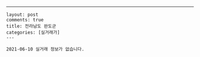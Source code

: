 ---
    layout: post
    comments: true
    title: 전라남도 완도군
    categories: [실거래가]
    ---

    2021-06-10 실거래 정보가 없습니다.

    